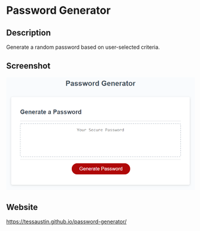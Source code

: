 # Password Generator 

## Description
Generate a random password based on user-selected criteria. 


## Screenshot
![img](assets\img\demo.png)

## Website

https://tessaustin.github.io/password-generator/